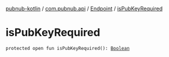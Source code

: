 [pubnub-kotlin](../../index.md) / [com.pubnub.api](../index.md) / [Endpoint](index.md) / [isPubKeyRequired](./is-pub-key-required.md)

# isPubKeyRequired

`protected open fun isPubKeyRequired(): `[`Boolean`](https://kotlinlang.org/api/latest/jvm/stdlib/kotlin/-boolean/index.html)